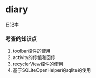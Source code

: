 # diary
日记本

### 考查的知识点
1. toolbar控件的使用
2. activity的传值和回传
3. recyclerView控件的使用
4. 基于SQLiteOpenHelper的sqlite的使用
